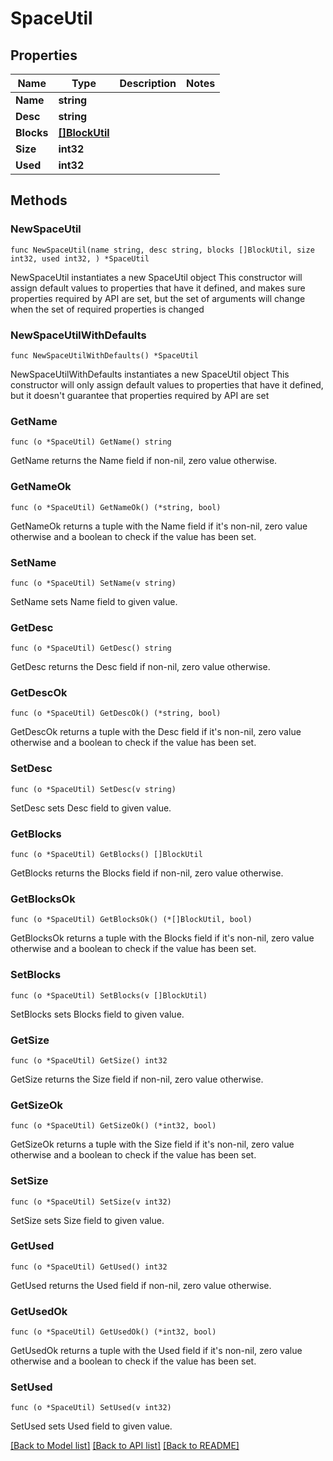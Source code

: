 # SpaceUtil

## Properties

Name | Type | Description | Notes
------------ | ------------- | ------------- | -------------
**Name** | **string** |  | 
**Desc** | **string** |  | 
**Blocks** | [**[]BlockUtil**](BlockUtil.md) |  | 
**Size** | **int32** |  | 
**Used** | **int32** |  | 

## Methods

### NewSpaceUtil

`func NewSpaceUtil(name string, desc string, blocks []BlockUtil, size int32, used int32, ) *SpaceUtil`

NewSpaceUtil instantiates a new SpaceUtil object
This constructor will assign default values to properties that have it defined,
and makes sure properties required by API are set, but the set of arguments
will change when the set of required properties is changed

### NewSpaceUtilWithDefaults

`func NewSpaceUtilWithDefaults() *SpaceUtil`

NewSpaceUtilWithDefaults instantiates a new SpaceUtil object
This constructor will only assign default values to properties that have it defined,
but it doesn't guarantee that properties required by API are set

### GetName

`func (o *SpaceUtil) GetName() string`

GetName returns the Name field if non-nil, zero value otherwise.

### GetNameOk

`func (o *SpaceUtil) GetNameOk() (*string, bool)`

GetNameOk returns a tuple with the Name field if it's non-nil, zero value otherwise
and a boolean to check if the value has been set.

### SetName

`func (o *SpaceUtil) SetName(v string)`

SetName sets Name field to given value.


### GetDesc

`func (o *SpaceUtil) GetDesc() string`

GetDesc returns the Desc field if non-nil, zero value otherwise.

### GetDescOk

`func (o *SpaceUtil) GetDescOk() (*string, bool)`

GetDescOk returns a tuple with the Desc field if it's non-nil, zero value otherwise
and a boolean to check if the value has been set.

### SetDesc

`func (o *SpaceUtil) SetDesc(v string)`

SetDesc sets Desc field to given value.


### GetBlocks

`func (o *SpaceUtil) GetBlocks() []BlockUtil`

GetBlocks returns the Blocks field if non-nil, zero value otherwise.

### GetBlocksOk

`func (o *SpaceUtil) GetBlocksOk() (*[]BlockUtil, bool)`

GetBlocksOk returns a tuple with the Blocks field if it's non-nil, zero value otherwise
and a boolean to check if the value has been set.

### SetBlocks

`func (o *SpaceUtil) SetBlocks(v []BlockUtil)`

SetBlocks sets Blocks field to given value.


### GetSize

`func (o *SpaceUtil) GetSize() int32`

GetSize returns the Size field if non-nil, zero value otherwise.

### GetSizeOk

`func (o *SpaceUtil) GetSizeOk() (*int32, bool)`

GetSizeOk returns a tuple with the Size field if it's non-nil, zero value otherwise
and a boolean to check if the value has been set.

### SetSize

`func (o *SpaceUtil) SetSize(v int32)`

SetSize sets Size field to given value.


### GetUsed

`func (o *SpaceUtil) GetUsed() int32`

GetUsed returns the Used field if non-nil, zero value otherwise.

### GetUsedOk

`func (o *SpaceUtil) GetUsedOk() (*int32, bool)`

GetUsedOk returns a tuple with the Used field if it's non-nil, zero value otherwise
and a boolean to check if the value has been set.

### SetUsed

`func (o *SpaceUtil) SetUsed(v int32)`

SetUsed sets Used field to given value.



[[Back to Model list]](../README.md#documentation-for-models) [[Back to API list]](../README.md#documentation-for-api-endpoints) [[Back to README]](../README.md)


